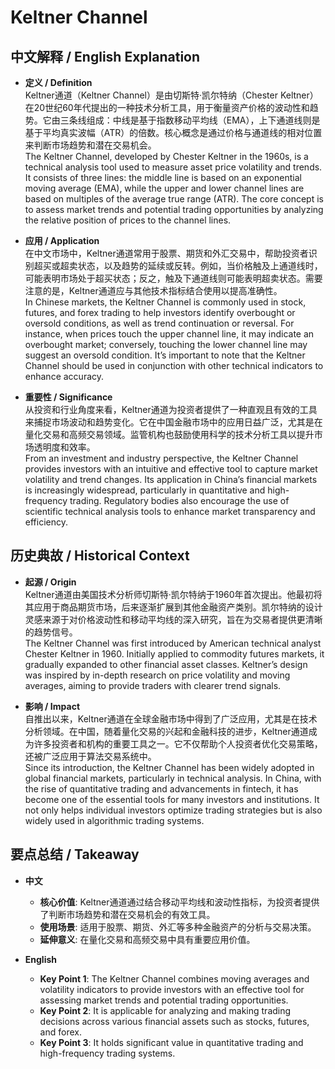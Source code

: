 # Keltner Channel

## 中文解释 / English Explanation

* **定义 / Definition**  
  Keltner通道（Keltner Channel）是由切斯特·凯尔特纳（Chester Keltner）在20世纪60年代提出的一种技术分析工具，用于衡量资产价格的波动性和趋势。它由三条线组成：中线是基于指数移动平均线（EMA），上下通道线则是基于平均真实波幅（ATR）的倍数。核心概念是通过价格与通道线的相对位置来判断市场趋势和潜在交易机会。  
  The Keltner Channel, developed by Chester Keltner in the 1960s, is a technical analysis tool used to measure asset price volatility and trends. It consists of three lines: the middle line is based on an exponential moving average (EMA), while the upper and lower channel lines are based on multiples of the average true range (ATR). The core concept is to assess market trends and potential trading opportunities by analyzing the relative position of prices to the channel lines.

* **应用 / Application**  
  在中文市场中，Keltner通道常用于股票、期货和外汇交易中，帮助投资者识别超买或超卖状态，以及趋势的延续或反转。例如，当价格触及上通道线时，可能表明市场处于超买状态；反之，触及下通道线则可能表明超卖状态。需要注意的是，Keltner通道应与其他技术指标结合使用以提高准确性。  
  In Chinese markets, the Keltner Channel is commonly used in stock, futures, and forex trading to help investors identify overbought or oversold conditions, as well as trend continuation or reversal. For instance, when prices touch the upper channel line, it may indicate an overbought market; conversely, touching the lower channel line may suggest an oversold condition. It’s important to note that the Keltner Channel should be used in conjunction with other technical indicators to enhance accuracy.

* **重要性 / Significance**  
  从投资和行业角度来看，Keltner通道为投资者提供了一种直观且有效的工具来捕捉市场波动和趋势变化。它在中国金融市场中的应用日益广泛，尤其是在量化交易和高频交易领域。监管机构也鼓励使用科学的技术分析工具以提升市场透明度和效率。  
  From an investment and industry perspective, the Keltner Channel provides investors with an intuitive and effective tool to capture market volatility and trend changes. Its application in China’s financial markets is increasingly widespread, particularly in quantitative and high-frequency trading. Regulatory bodies also encourage the use of scientific technical analysis tools to enhance market transparency and efficiency.

## 历史典故 / Historical Context

* **起源 / Origin**  
  Keltner通道由美国技术分析师切斯特·凯尔特纳于1960年首次提出。他最初将其应用于商品期货市场，后来逐渐扩展到其他金融资产类别。凯尔特纳的设计灵感来源于对价格波动性和移动平均线的深入研究，旨在为交易者提供更清晰的趋势信号。  
  The Keltner Channel was first introduced by American technical analyst Chester Keltner in 1960. Initially applied to commodity futures markets, it gradually expanded to other financial asset classes. Keltner’s design was inspired by in-depth research on price volatility and moving averages, aiming to provide traders with clearer trend signals.

* **影响 / Impact**  
  自推出以来，Keltner通道在全球金融市场中得到了广泛应用，尤其是在技术分析领域。在中国，随着量化交易的兴起和金融科技的进步，Keltner通道成为许多投资者和机构的重要工具之一。它不仅帮助个人投资者优化交易策略，还被广泛应用于算法交易系统中。  
  Since its introduction, the Keltner Channel has been widely adopted in global financial markets, particularly in technical analysis. In China, with the rise of quantitative trading and advancements in fintech, it has become one of the essential tools for many investors and institutions. It not only helps individual investors optimize trading strategies but is also widely used in algorithmic trading systems.

## 要点总结 / Takeaway

* **中文**  
  - **核心价值**: Keltner通道通过结合移动平均线和波动性指标，为投资者提供了判断市场趋势和潜在交易机会的有效工具。  
  - **使用场景**: 适用于股票、期货、外汇等多种金融资产的分析与交易决策。  
  - **延伸意义**: 在量化交易和高频交易中具有重要应用价值。

* **English**  
  - **Key Point 1**: The Keltner Channel combines moving averages and volatility indicators to provide investors with an effective tool for assessing market trends and potential trading opportunities.  
  - **Key Point 2**: It is applicable for analyzing and making trading decisions across various financial assets such as stocks, futures, and forex.  
  - **Key Point 3**: It holds significant value in quantitative trading and high-frequency trading systems.